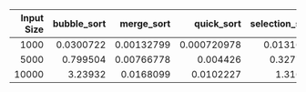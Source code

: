 |   Input Size |   bubble_sort |   merge_sort |   quick_sort |   selection_sort |   insertion_sort |   heap_sort |   counting_sort |   radix_sort |   shell_sort |   bucket_sort |   cocktail_shaker_sort |   comb_sort |   gnome_sort |   tim_sort |   pancake_sort |   tree_sort |
|-------------:|--------------:|-------------:|-------------:|-----------------:|-----------------:|------------:|----------------:|-------------:|-------------:|--------------:|-----------------------:|------------:|-------------:|-----------:|---------------:|------------:|
|         1000 |     0.0300722 |   0.00132799 |  0.000720978 |        0.0131671 |        0.0151823 |  0.00172997 |     0.000696898 |  0.000673056 |   0.00103712 |   0.000281096 |              0.0277131 |  0.00103402 |     0.043772 | 0.0011332  |      0.0284629 |  0.00161505 |
|         5000 |     0.799504  |   0.00766778 |  0.004426    |        0.327757  |        0.387505  |  0.011893   |     0.00152135  |  0.00447392  |   0.00817204 |   0.00120997  |              0.699928  |  0.00689316 |     1.11571  | 0.00778699 |      0.71456   |  0.0109081  |
|        10000 |     3.23932   |   0.0168099  |  0.0102227   |        1.31656   |        1.56961   |  0.0272641  |     0.00244808  |  0.00910211  |   0.0182378  |   0.0104539   |              2.80564   |  0.0159409  |     4.50335  | 0.0169778  |      2.78719   |  0.0236793  |